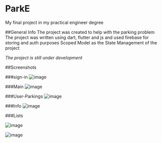 # ParkE
My final project in my practical engineer degree

##General Info
The project was created to help with the parking problem
The project was written using dart, flutter and js and used firebase for storing and auth purposes
Scoped Model as the State Management of the project

*The project is still under development*

##Screenshots

###sign-in
![image](https://user-images.githubusercontent.com/44434337/69033335-713add80-09e7-11ea-9abf-608eab0f033e.png)

###Main
![image](https://user-images.githubusercontent.com/44434337/69033378-8fa0d900-09e7-11ea-871a-069b4599b5c6.png)

###User-Parkings
![image](https://user-images.githubusercontent.com/44434337/69033428-a9dab700-09e7-11ea-8190-f58e0f802736.png)

###Info
![image](https://user-images.githubusercontent.com/44434337/69033475-c24ad180-09e7-11ea-8ee2-aa7e7ec43b81.png)

###Lists

![image](https://user-images.githubusercontent.com/44434337/69033565-e4445400-09e7-11ea-915e-04c3fffd17d1.png)

![image](https://user-images.githubusercontent.com/44434337/69033583-ed352580-09e7-11ea-86db-0619b8909646.png)



